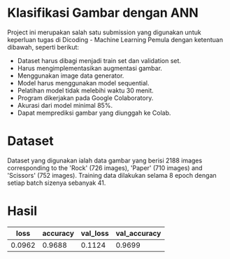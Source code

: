 # Klasifikasi Gambar dengan ANN 
Project ini merupakan salah satu submission yang digunakan untuk keperluan tugas di Dicoding - Machine Learning Pemula dengan ketentuan dibawah, seperti berikut:
- Dataset harus dibagi menjadi train set dan validation set.
- Harus mengimplementasikan augmentasi gambar.
- Menggunakan image data generator.
- Model harus menggunakan model sequential.
- Pelatihan model tidak melebihi waktu 30 menit.
- Program dikerjakan pada Google Colaboratory.
- Akurasi dari model minimal 85%.
- Dapat memprediksi gambar yang diunggah ke Colab.

# Dataset 
Dataset yang digunakan ialah data gambar yang berisi 2188 images corresponding to the 'Rock' (726 images), 'Paper' (710 images) and 'Scissors' (752 images). Training data dilakukan selama 8 epoch dengan setiap batch sizenya sebanyak 41.

# Hasil
|  loss   | accuracy | val_loss  | val_accuracy |
| ------- | -------- | --------- | ------------ |
| 0.0962  | 0.9688   | 0.1124    | 0.9699       |



